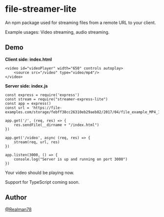 
# file-streamer-lite

An npm package used for streaming files from a remote URL to your client.

Example usages: Video streaming, audio streaming.


## Demo

**Client side: index.html**

    <video id="videoPlayer" width="650" controls autoplay>
        <source src="/video" type="video/mp4"/>
    </video>

**Server side: index.js**

    const express = require('express')
    const stream = require("streamer-express-lite")
    const app = express()
    const url = 'https://file-examples.com/storage/febff38cc26310eb29aeb82/2017/04/file_example_MP4_1280_10MG.mp4';

    app.get('/', (req, res) => {
        res.sendFile(__dirname + "/index.html")
    })

    app.get('/video', async (req, res) => {
        stream(req, url, res)
    })

    app.listen(3000, () => {
        console.log("Server is up and running on port 3000")
    })

Your video should be playing now.


Support for TypeScript coming soon.


## Author

[@Realman78](https://github.com/Realman78)


